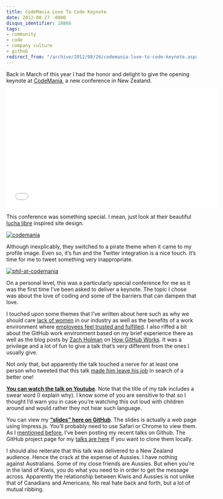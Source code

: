 ```yaml
---
title: CodeMania Love To Code Keynote
date: 2012-08-27 -0800
disqus_identifier: 18866
tags:
- community
- code
- company culture
- github
redirect_from: "/archive/2012/08/26/codemania-love-to-code-keynote.aspx/"
---
```


Back in March of this year I had the honor and delight to give the
opening keynote at [CodeMania](http://codemania.co.nz/ "CodeMania"), a
new conference in New Zealand.

<iframe width="560" height="315" src="//www.youtube.com/embed/HYnEhDOKoxA" frameborder="0" allowfullscreen></iframe>

This conference was something special. I
mean, just look at their beautiful [lucha
libre](http://en.wikipedia.org/wiki/Lucha_libre "Lucha Libre on Wikipedia")
inspired site design.

[![codemania](https://haacked.com/images/haacked_com/WindowsLiveWriter/CodeMania-Love-To-Code-Keynote_E9B6/codemania_thumb.png "codemania")](https://haacked.com/images/haacked_com/WindowsLiveWriter/CodeMania-Love-To-Code-Keynote_E9B6/codemania_2.png)

Although inexplicably, they switched to a pirate theme when it came to
my profile image. Even so, it’s fun and the Twitter integration is a
nice touch. It’s time for me to tweet something very inappropriate.

[![phil-at-codemania](https://haacked.com/images/haacked_com/WindowsLiveWriter/CodeMania-Love-To-Code-Keynote_E9B6/phil-at-codemania_thumb_1.png "phil-at-codemania")](https://haacked.com/images/haacked_com/WindowsLiveWriter/CodeMania-Love-To-Code-Keynote_E9B6/phil-at-codemania_4.png)

On a personal level, this was a particularly special conference for me
as it was the first time I’ve been asked to deliver a keynote. The topic
I chose was about the love of coding and some of the barriers that can
dampen that love.

I touched upon some themes that I’ve written about here such as why we
should care [lack of
women](https://haacked.com/archive/2012/03/22/what-are-brogrammers-afraid-of.aspx "What are brogrammers afraid of?")
in our industry as well as the benefits of a work environment where
[employees feel trusted and
fulfilled](https://haacked.com/archive/2012/08/03/how-to-talk-to-employees.aspx "How to talk to employees").
I also riffed a bit about the GitHub work environment based on my brief
experience there as well as the blog posts by [Zach
Holman](http://zachholman.com/ "Zach's Blog") on [How GitHub
Works](https://github.com/blog/920-how-github-works "How GitHub Works").
It was a privilege and a lot of fun to give a talk that’s very different
from the ones I usually give.

Not only that, but apparently the talk touched a nerve for at least one
person who tweeted that this talk [made him leave his
job](https://twitter.com/kev_nz/status/239252199006404608 "Tweet about leaving his job")
in search of a better one!

**[You can watch the talk on
Youtube](https://www.youtube.com/watch?v=HYnEhDOKoxA "I Love To Code")**.
Note that the title of my talk includes a swear word (I explain why). I
know some of you are sensitive to that so I thought I’d warn you in case
you’re watching this out loud with children around and would rather they
not hear such language.

You can view my [**“slides” here on
GitHub**](http://talks.haacked.com/presentations/2012/CodeMania/Keynote/#/title "CodeMania keynote slides").
The slides is actually a web page using Impress.js. You’ll probably need
to use Safari or Chrome to view them. As I [mentioned
before](https://haacked.com/archive/2012/06/19/talks-on-github-and-nuget.aspx "Talks up on GitHub"),
I’ve been posting my recent talks on Github. The GitHub project page for
my [talks are here](https://github.com/haacked/talks "Talks on GitHub")
if you want to clone them locally.

I should also reiterate that this talk was delivered to a New Zealand
audience. Hence the crack at the expense of Aussies. I have nothing
against Australians. Some of my close friends are Aussies. But when
you’re in the land of Kiwis, you do what you need to in order to get the
message across. Apparently the relationship between Kiwis and Aussies is
not unlike that of Canadians and Americans. No real hate back and forth,
but a lot of mutual ribbing.

